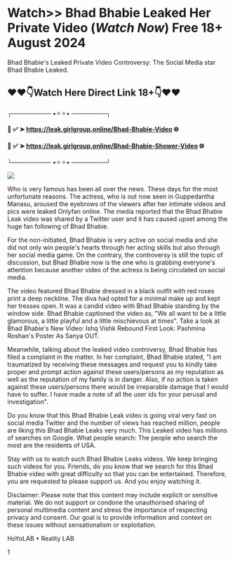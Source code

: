 # Watch>> Bhad Bhabie Leaked Her Private Video (*Watch Now*) Free 18+ August 2024

Bhad Bhabie's Leaked Private Video Controversy: The Social Media star Bhad Bhabie Leaked.

 

## ❤❤👇Watch Here Direct Link 18+👇❤❤



┌───────── •✧✧• ────────┐



#### 📌 ✅ ➤ https://leak.girlgroup.online/Bhad-Bhabie-Video 🌐



#### 📌 ✅ ➤ https://leak.girlgroup.online/Bhad-Bhabie-Shower-Video 🌐



└───────── •✧✧• ────────┘

 <a href='https://leak.girlgroup.online' title='PLAY NOW'><img src='https://blogger.googleusercontent.com/img/b/R29vZ2xl/AVvXsEi4F-elQIpeyB181LAymx2pfiPeD3Rai3Hrdcc8m1MZS3xdT1-0I9t5ONFx37GY94WdxDP_XzYttCeT_6FrPzAYAhCmWBlSVA0j7fqqYGeXtzugUzvu5U0vjZ-_Jy84V-mO9ZF6r2-sn4nSuIB4VcSO_ujFabxbzJZ-z1XWfhF4keqvQZuNESukUEM0vKM/s543/e82729_0eac070815174becaeff58939ca0cc46~mv2.webp' /></a>

Who is very famous has been all over the news. These days for the most unfortunate reasons. The actress, who is out now seen in Guppedantha Manasu, aroused the eyebrows of the viewers after her intimate videos and pics were leaked Onlyfan online. The media reported that the Bhad Bhabie Leak video was shared by a Twitter user and it has caused upset among the huge fan following of Bhad Bhabie.





For the non-initiated, Bhad Bhabie is very active on social media and she did not only win people's hearts through her acting skills but also through her social media game. On the contrary, the controversy is still the topic of discussion, but Bhad Bhabie now is the one who is grabbing everyone's attention because another video of the actress is being circulated on social media.







The video featured Bhad Bhabie dressed in a black outfit with red roses print a deep neckline. The diva had opted for a minimal make up and kept her tresses open. It was a candid video with Bhad Bhabie standing by the window side. Bhad Bhabie captioned the video as, "We all want to be a little glamorous, a little playful and a little mischievous at times". Take a look at Bhad Bhabie's New Video: Ishq Vishk Rebound First Look: Pashmina Roshan's Poster As Sanya OUT.







Meanwhile, talking about the leaked video controversy, Bhad Bhabie has filed a complaint in the matter. In her complaint, Bhad Bhabie stated, "I am traumatized by receiving these messages and request you to kindly take proper and prompt action against these users/persons as my reputation as well as the reputation of my family is in danger. Also, if no action is taken against these users/persons there would be irreparable damage that I would have to suffer. I have made a note of all the user ids for your perusal and investigation".







Do you know that this Bhad Bhabie Leak video is going viral very fast on social media Twitter and the number of views has reached million, people are liking this Bhad Bhabie Leaks very much. This Leaked video has millions of searches on Google. What people search: The people who search the most are the residents of USA.





Stay with us to watch such Bhad Bhabie Leaks videos. We keep bringing such videos for you. Friends, do you know that we search for this Bhad Bhabie video with great difficulty so that you can be entertained. Therefore, you are requested to please support us. And you enjoy watching it.







Disclaimer: Please note that this content may include explicit or sensitive material. We do not support or condone the unauthorised sharing of personal multimedia content and stress the importance of respecting privacy and consent. Our goal is to provide information and context on these issues without sensationalism or exploitation.

HoYoLAB • Reality LAB

1
